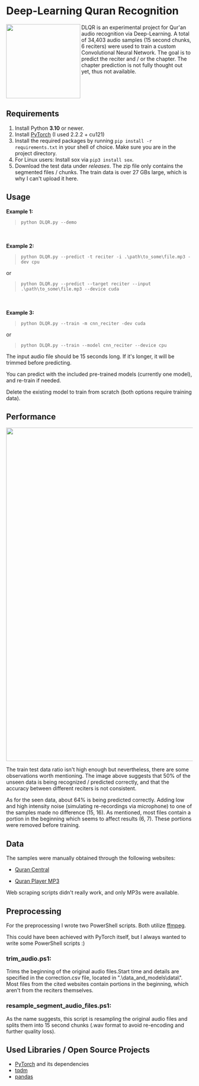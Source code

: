 # Deep-Learning Quran Recognition
<img src='https://raw.githubusercontent.com/m4cit/Deep-Learning-Quran-Recognition/main/gallery/icon.png' align="left" height="200">
DLQR is an experimental project for Qur'an audio recognition via Deep-Learning. A total of 34,403 audio samples (15 second chunks, 6 reciters) were used to train a custom Convolutional Neural Network. The goal is to predict the reciter and / or the chapter. The chapter prediction is not fully thought out yet, thus not available.<br clear="left"/>


## Requirements
1. Install Python **3.10** or newer.
2. Install [PyTorch](https://pytorch.org/get-started/locally/) (I used 2.2.2 + cu121)
3. Install the required packages by running `pip install -r requirements.txt` in your shell of choice. Make sure you are in the project directory.
4. For Linux users: Install sox via `pip3 install sox`.
5. Download the test data under *releases*. The zip file only contains the segmented files / chunks. The train data is over 27 GBs large, which is why I can't upload it here.


## Usage
**Example 1:**
>```
>python DLQR.py --demo
>```
\
\
**Example 2:**
>```
>python DLQR.py --predict -t reciter -i .\path\to_some\file.mp3 -dev cpu
>```
or
>```
>python DLQR.py --predict --target reciter --input .\path\to_some\file.mp3 --device cuda
>```
\
\
**Example 3:**
>```
>python DLQR.py --train -m cnn_reciter -dev cuda
>```
or
>```
>python DLQR.py --train --model cnn_reciter --device cpu
>```

 

The input audio file should be 15 seconds long. If it's longer, it will be trimmed before predicting.

You can predict with the included pre-trained models (currently one model), and re-train if needed.

Delete the existing model to train from scratch (both options require training data).


## Performance
<img src='https://raw.githubusercontent.com/m4cit/Deep-Learning-Quran-Recognition/main/gallery/demo.png' width="900">

The train test data ratio isn't high enough but nevertheless, there are some observations worth mentioning. The image above suggests that 50% of the unseen data is being recognized / predicted correctly, and that the accuracy between different reciters is not consistent.

As for the seen data, about 64% is being predicted correctly. Adding low and high intensity noise (simulating re-recordings via microphone) to one of the samples made no difference (15, 16). As mentioned, most files contain a portion in the beginning which seems to affect results (6, 7). These portions were removed before training.


## Data
The samples were manually obtained through the following websites:

* [Quran Central](https://qurancentral.com/)

* [Quran Player MP3](https://www.quranplayermp3.com/)

Web scraping scripts didn't really work, and only MP3s were available.


## Preprocessing
For the preprocessing I wrote two PowerShell scripts. Both utilize [ffmpeg](https://www.ffmpeg.org/).

This could have been achieved with PyTorch itself, but I always wanted to write some PowerShell scripts :)

### trim_audio.ps1:
Trims the beginning of the original audio files.Start time and details are specified in the correction.csv file, located in ".\data_and_models\data\\". Most files from the cited websites contain portions in the beginning, which aren't from the reciters themselves.

### resample_segment_audio_files.ps1:
As the name suggests, this script is resampling the original audio files and splits them into 15 second chunks (.wav format to avoid re-encoding and further quality loss).


## Used Libraries / Open Source Projects
* [PyTorch](https://pytorch.org/) and its dependencies
* [tqdm](https://tqdm.github.io/)
* [pandas](https://pandas.pydata.org/)

